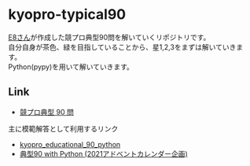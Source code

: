 # kyopro-typical90

[E8さん](https://github.com/E869120)が作成した競プロ典型90問を解いていくリポジトリです。<br>
自分自身が茶色、緑を目指していることから、星1,2,3をまずは解いていきます。<br>
Python(pypy)を用いて解いていきます。

## Link
* [競プロ典型 90 問](https://github.com/E869120/kyopro_educational_90)<br>


主に模範解答として利用するリンク<br>
* [kyopro_educational_90_python](https://github.com/ryusuke920/kyopro_educational_90_python)
* [典型90 with Python (2021アドベントカレンダー企画)](https://youtube.com/playlist?list=PL3Hpv03CoZ26LSeOmpim8g98kDgnV_OuN)
